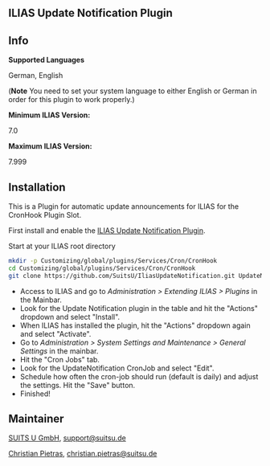 ILIAS Update Notification Plugin
-------------------
## Info
**Supported Languages**

German, English

(**Note** You need to set your system language to either English or German in order for this plugin to work properly.)

**Minimum ILIAS Version:**

7.0

**Maximum ILIAS Version:**

7.999

## Installation
This is a Plugin for automatic update announcements for ILIAS for the CronHook Plugin Slot.

First install and enable the [ILIAS Update Notification Plugin](https://github.com/SuitsU/IliasUpdateNotification).

Start at your ILIAS root directory
```bash
mkdir -p Customizing/global/plugins/Services/Cron/CronHook
cd Customizing/global/plugins/Services/Cron/CronHook
git clone https://github.com/SuitsU/IliasUpdateNotification.git UpdateNotification
```
- Access to ILIAS and go to *Administration > Extending ILIAS > Plugins* in the Mainbar.
- Look for the Update Notification plugin in the table and hit the "Actions" dropdown and select "Install".
- When ILIAS has installed the plugin, hit the "Actions" dropdown again and select "Activate".
- Go to *Administration > System Settings and Maintenance > General Settings* in the mainbar.
- Hit the "Cron Jobs" tab.
- Look for the UpdateNotification CronJob and select "Edit".
- Schedule how often the cron-job should run (default is daily) and adjust the settings. Hit the "Save" button.
- Finished!

## Maintainer
[SUITS U GmbH](https://github.com/SuitsU), [support@suitsu.de](mailto:support@suitsu.de)

[Christian Pietras](https://github.com/chrisIlias1993), [christian.pietras@suitsu.de](mailto:christian.pietras@suitsu.de)